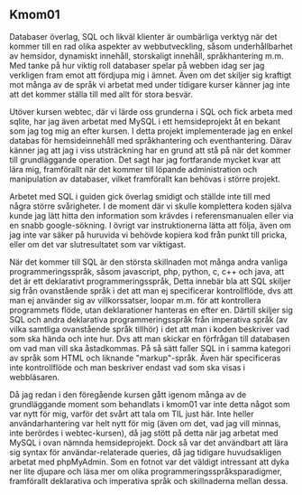 

## Kmom01
Databaser överlag, SQL och likväl klienter är oumbärliga verktyg när det kommer till
en rad olika aspekter av webbutveckling, såsom underhållbarhet av hemsidor, dynamiskt innehåll,
storskaligt innehåll, språkhantering m.m. Med tanke på hur viktig roll databaser spelar på webben
idag ser jag verkligen fram emot att fördjupa mig i ämnet. Även om det skiljer sig kraftigt mot många av
de språk vi arbetat med under tidigare kurser känner jag inte att det kommer ställa till med allt för 
stora besvär.

Utöver kursen webtec, där vi lärde oss grunderna i SQL och fick arbeta med sqlite, har jag även
arbetat med MySQL i ett hemsideprojekt åt en bekant som jag tog mig an efter kursen. I detta projekt implementerade jag 
en enkel databas för hemsideinnehåll med språkhantering och eventhantering. Därav känner jag att jag i viss utsträckning
har en grund att stå på när det kommer till grundläggande operation. Det sagt har jag fortfarande mycket kvar 
att lära mig, framförallt när det kommer till löpande administration och manipulation av databaser, vilket framförallt
kan behövas i större projekt.

Arbetet med SQL i guiden gick överlag smidigt och ställde inte till med några större svårigheter. I de moment där 
vi skulle komplettera koden själva kunde jag lätt hitta den information som krävdes i referensmanualen eller via en
snabb google-sökning. I övrigt var instruktionerna lätta att följa, även om jag inte var säker på huruvida vi behövde
kopiera kod från punkt till pricka, eller om det var slutresultatet som var viktigast.

När det kommer till SQL är den största skillnaden mot många andra vanliga programmeringsspråk, såsom javascript, php, python, c, c++ och java, att det är ett deklarativt programmeringsspråk, Detta innebär bla att SQL skiljer sig från ovanstående språk i det att man ej specificerar kontrollflöde, dvs att man ej använder sig av villkorssatser, loopar m.m. för att kontrollera programmets flöde, utan deklarationer hanteras en efter en. Därtill skiljer sig SQL och andra deklarativa programmeringsspråk från imperativa språk (av vilka samtliga ovanstående språk tillhör) i det att man i koden beskriver vad som ska hända och inte hur. Dvs att man skickar en förfrågan till databasen om vad man vill ska åstadkommas.
På så sätt faller SQL in i samma kategori av språk som HTML och liknande "markup"-språk. Även här specificeras inte kontrollflöde och man beskriver endast
vad som ska visas i webbläsaren.

Då jag redan i den föregående kursen gått igenom många av de grundläggande moment som behandlats i kmom01 var inte detta
något som var nytt för mig, varför det svårt att tala om TIL just här. Inte heller användarhantering var helt nytt för mig (även
om det, vad jag vill minnas, inte berördes i webtec-kursen), då jag stött på detta när jag arbetat med MySQL i ovan nämnda hemsideprojekt.
Dock så var det användbart att lära sig syntax för användar-relaterade queries, då jag tidigare huvudsakligen arbetat med phpMyAdmin.
Som en fotnot var det väldigt intressant att dyka ner lite djupare och läsa mer om olika programmeringsspråksparadigmer, framförallt deklarativa
och imperativa språk och skillnaderna mellan dessa.

